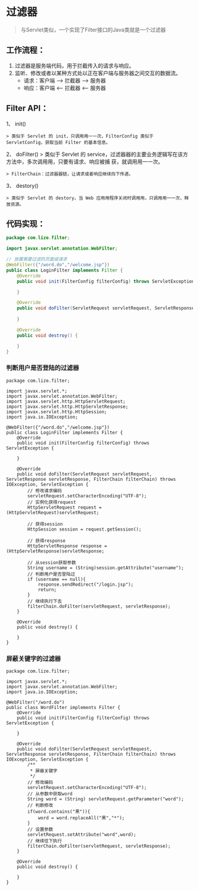 # 过滤器
> 与Servlet类似，一个实现了Filter接口的Java类就是一个过滤器

## 工作流程：
1. 过滤器是服务端代码，用于拦截传入的请求与响应。
2. 监听、修改或者以某种方式处以正在客户端与服务器之间交互的数据流。
    - 请求：客户端 --> 拦截器 --> 服务器
    - 响应：客户端 <-- 拦截器 <-- 服务器

## Filter API：
  1、 init()
    
    > 类似于 Servlet 的 init，只调⽤用⼀一次，FilterConfig 类似于 ServletConfig，获取当前 Filter 的基本信息。
    
  2、 doFilter()
    > 类似于 Servlet 的 service，过滤器器的主要业务逻辑写在该⽅方法中，多次调⽤用，只要有请求、响应被捕
  获，就调⽤用⼀一次。
  
    > FilterChain：过滤器器链，让请求或者响应继续向下传递。
  3、 destory()
  
    > 类似于 Servlet 的 destory，当 Web 应⽤用程序关闭时调⽤用，只调⽤用⼀一次，释放资源。

## 代码实现：
```java
package com.lize.filter;

import javax.servlet.annotation.WebFilter;

// 放置需要过滤的页面或请求
@WebFilter({"/word.do","/welcome.jsp"})
public class LoginFilter implements Filter {
    @Override
    public void init(FilterConfig filterConfig) throws ServletException {

    }

    @Override
    public void doFilter(ServletRequest servletRequest, ServletResponse servletResponse, FilterChain filterChain) throws IOException, ServletException {
        
    }

    @Override
    public void destroy() {

    }
}

```
### 判断用户是否登陆的过滤器
```
package com.lize.filter;

import javax.servlet.*;
import javax.servlet.annotation.WebFilter;
import javax.servlet.http.HttpServletRequest;
import javax.servlet.http.HttpServletResponse;
import javax.servlet.http.HttpSession;
import java.io.IOException;

@WebFilter({"/word.do","/welcome.jsp"})
public class LoginFilter implements Filter {
    @Override
    public void init(FilterConfig filterConfig) throws ServletException {

    }

    @Override
    public void doFilter(ServletRequest servletRequest, ServletResponse servletResponse, FilterChain filterChain) throws IOException, ServletException {
        // 修改请求编码
        servletRequest.setCharacterEncoding("UTF-8");
        // 实例化获得request
        HttpServletRequest request = (HttpServletRequest)servletRequest;

        // 获得session
        HttpSession session = request.getSession();

        // 获得response
        HttpServletResponse response = (HttpServletResponse)servletResponse;

        // 从session获取参数
        String username = (String)session.getAttribute("username");
        // 判断用户是否登陆过
        if (username == null){
            response.sendRedirect("/login.jsp");
            return;
        }
        // 继续执行下去
        filterChain.doFilter(servletRequest, servletResponse);
    }

    @Override
    public void destroy() {

    }
}

```

### 屏蔽关键字的过滤器
```
package com.lize.filter;

import javax.servlet.*;
import javax.servlet.annotation.WebFilter;
import java.io.IOException;

@WebFilter("/word.do")
public class WordFilter implements Filter {
    @Override
    public void init(FilterConfig filterConfig) throws ServletException {

    }

    @Override
    public void doFilter(ServletRequest servletRequest, ServletResponse servletResponse, FilterChain filterChain) throws IOException, ServletException {
        /**
         * 屏蔽关键字
         */
        // 修改编码
        servletRequest.setCharacterEncoding("UTF-8");
        // 从参数中获取word
        String word = (String) servletRequest.getParameter("word");
        // 判断修改
        if(word.contains("黑")){
            word = word.replaceAll("黑","*");
        }
        // 设置参数
        servletRequest.setAttribute("word",word);
        // 继续往下执行
        filterChain.doFilter(servletRequest, servletResponse);
    }

    @Override
    public void destroy() {

    }
}

```
